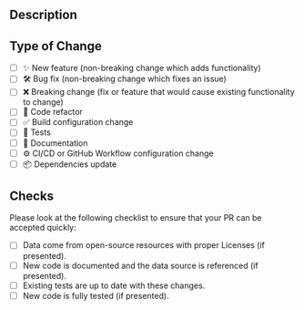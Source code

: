 <!--
  Thanks for contributing!

  Please describe your changes below and a general summary in the title.

-->

## Description

<!--- Please describe your changes in detail and link related issue(s) -->

## Type of Change

<!--- Please put an `x` in all the boxes that apply: -->

- [ ] ✨ New feature (non-breaking change which adds functionality)
- [ ] 🛠️ Bug fix (non-breaking change which fixes an issue)
- [ ] ❌ Breaking change (fix or feature that would cause existing functionality to change)
- [ ] 🧹 Code refactor
- [ ] ✅ Build configuration change
- [ ] 🧪 Tests
- [ ] 📝 Documentation
- [ ] ⚙️ CI/CD or GitHub Workflow configuration change
- [ ] 📦 Dependencies update

## Checks

Please look at the following checklist to ensure that your PR can be accepted quickly:

<!--- Please put an `x` in all the boxes that apply: -->

- [ ] Data come from open-source resources with proper Licenses (if presented).
- [ ] New code is documented and the data source is referenced (if presented).
- [ ] Existing tests are up to date with these changes.
- [ ] New code is fully tested (if presented).
